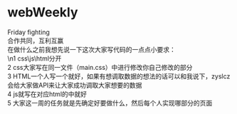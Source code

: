 # webWeekly
Friday fighting  
合作共同，互利互赢  
在做什么之前我想先说一下这次大家写代码的一点点小要求：  
\n1 css\js\html分开  
2 css大家写在同一文件（main.css）中进行修改你自己修改的部分  
3 HTML一个人写一个就好，如果有想调取数据的想法的话可以和我说下，zyslcz会给大家做API来让大家成功调取大家想要的数据  
4 js就写在对应html的<script></script>中就好  
5 大家这一周的任务就是先确定好要做什么，然后每个人实现哪部分的页面  
